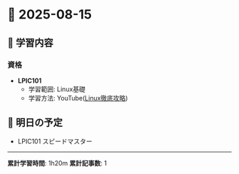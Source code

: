 # 📅 2025-08-15

## 📝 学習内容
### 資格
- **LPIC101**  
  - 学習範囲: Linux基礎
  - 学習方法: YouTube([Linux徹底攻略](https://youtu.be/EA5sc0ayXYM?si=wQdvXDuJ9SCe1b3N))

## 🎯 明日の予定
- LPIC101 スピードマスター

---
**累計学習時間**: 1h20m
**累計記事数**: 1
